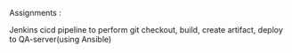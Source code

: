 Assignments :

Jenkins cicd pipeline
to perform git checkout, build, create artifact, deploy to QA-server(using Ansible)
